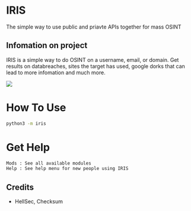 
# IRIS
  The simple way to use public and priavte APIs together for mass OSINT

## Infomation on project
  IRIS is a simple way to do OSINT on a username, email, or domain.
  Get results on databreaches, sites the target has used, google dorks that can lead to more infomation and much more.

<img src="https://cdn.discordapp.com/attachments/872451253031038996/872458604421214268/unknown.png"></img>

# How To Use
```bash
python3 -m iris
```

# Get Help
```bash
Mods : See all available modules
Help : See help menu for new people using IRIS
```

## Credits
  - HellSec, Checksum
